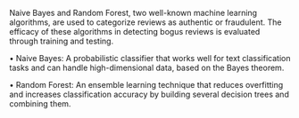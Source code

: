 Naive Bayes and Random Forest, two well-known machine learning algorithms, are used to categorize reviews as authentic or fraudulent. The efficacy of these algorithms in detecting bogus reviews is evaluated through training and testing.

•	Naive Bayes: A probabilistic classifier that works well for text classification tasks and can handle high-dimensional data, based on the Bayes theorem.

•	Random Forest: An ensemble learning technique that reduces overfitting and increases classification accuracy by building several decision trees and combining them.
